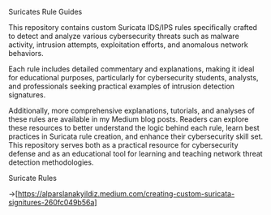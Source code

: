 Suricates Rule Guides


This repository contains custom Suricata IDS/IPS rules specifically crafted to detect and analyze various cybersecurity threats such as malware activity, intrusion attempts, exploitation efforts, and anomalous network behaviors.

Each rule includes detailed commentary and explanations, making it ideal for educational purposes, particularly for cybersecurity students, analysts, and professionals seeking practical examples of intrusion detection signatures.

Additionally, more comprehensive explanations, tutorials, and analyses of these rules are available in my Medium blog posts. Readers can explore these resources to better understand the logic behind each rule, learn best practices in Suricata rule creation, and enhance their cybersecurity skill set.
This repository serves both as a practical resource for cybersecurity defense and as an educational tool for learning and teaching network threat detection methodologies.

Suricate Rules 


->[https://alparslanakyildiz.medium.com/creating-custom-suricata-signitures-260fc049b56a]
